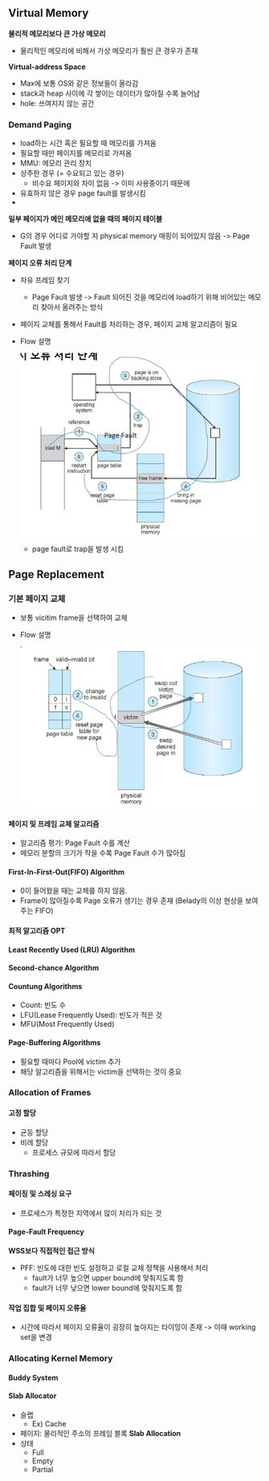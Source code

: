 ## Virtual Memory
**물리적 메모리보다 큰 가상 메모리**
- 물리적인 메모리에 비해서 가상 메모리가 훨씬 큰 경우가 존재

**Virtual-address Space**
- Max에 보통 OS와 같은 정보들이 올라감
- stack과 heap 사이에 각 쌓이는 데이터가 많아질 수록 늘어남
- hole: 쓰여지지 않는 공간

### Demand Paging
- load하는 시간 혹은 필요할 때 메모리를 가져옴
- 필요할 때만 페이지를 메모리로 가져옴
- MMU: 메모리 관리 장치
- 상주한 경우 (= 수요되고 있는 경우)
  - 비수요 페이지와 차이 없음 -> 이미 사용중이기 때문에
- 유효하지 않은 경우 page fault를 발생시킴
- 
**일부 페이지가 메인 메모리에 없을 때의 페이지 테이블**
- G의 경우 어디로 가야할 지 physical memory 매핑이 되어있지 않음 -> Page Fault 발생

**페이지 오류 처리 단계**
- 자유 프레임 찾기
  - Page Fault 발생 -> Fault 되어진 것을 메모리에 load하기 위해 비어있는 메모리 찾아서 올려주는 방식
- 페이지 교체를 통해서 Fault를 처리하는 경우, 페이지 교체 알고리즘이 필요
- Flow 설명

  <img src="image/페이지오류처리단계.PNG" title="Github_Logo"/>

    - page fault로 trap을 발생 시킴

## Page Replacement
### 기본 페이지 교체
- 보통 vicitim frame을 선택하여 교체
- Flow 설명

    <img src="image/기본 페이지 교체.PNG" title="Github_Logo"/>

#### 페이지 및 프레임 교체 알고리즘
- 알고리즘 평가: Page Fault 수를 계산
- 메모리 분할의 크기가 작을 수록 Page Fault 수가 많아짐

#### First-In-First-Out(FIFO) Algorithm
- 0이 들어왔을 때는 교체를 하지 않음.
- Frame이 많아질수록 Page 오류가 생기는 경우 존재 (Belady의 이상 현상을 보여주는 FIFO)

#### 최적 알고리즘 OPT
#### Least Recently Used (LRU) Algorithm
#### Second-chance Algorithm
#### Countung Algorithms
- Count: 빈도 수
- LFU(Lease Frequently Used): 빈도가 적은 것
- MFU(Most Frequently Used)
#### Page-Buffering Algorithms
- 필요할 때마다 Pool에 victim 추가
- 해당 알고리즘을 위해서는 victim을 선택하는 것이 중요

### Allocation of Frames
#### 고정 할당
- 균등 할당
- 비례 할당
  - 프로세스 규모에 따라서 할당

### Thrashing
#### 페이징 및 스레싱 요구
- 프로세스가 특정한 지역에서 많이 처리가 되는 것
#### Page-Fault Frequency
**WSS보다 직접적인 접근 방식**
- PFF: 빈도에 대한 빈도 설정하고 로컬 교체 정책을 사용해서 처리
  - fault가 너무 높으면 upper bound에 맞춰지도록 함
  - fault가 너무 낮으면 lower bound에 맞춰지도록 함

#### 작업 집합 및 페이지 오류율
- 시간에 따라서 페이지 오류율이 굉장히 높아지는 타이밍이 존재 -> 이때 working set을 변경 

### Allocating Kernel Memory
#### Buddy System
#### Slab Allocator
- 슬랩
  - Ex) Cache
- 페이지: 물리적인 주소의 프레임 블록
**Slab Allocation**
- 상태 
  - Full
  - Empty
  - Partial
